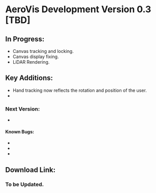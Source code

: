 # AeroVis Development Version 0.3 [TBD]
## In Progress:
- Canvas tracking and locking.
- Canvas display fixing.
- LiDAR Rendering.
## Key Additions:
- Hand tracking now reflects the rotation and position of the user.
- 
### Next Version:
- 
#### Known Bugs:
- 
- 
- 
## Download Link:
### To be Updated.
